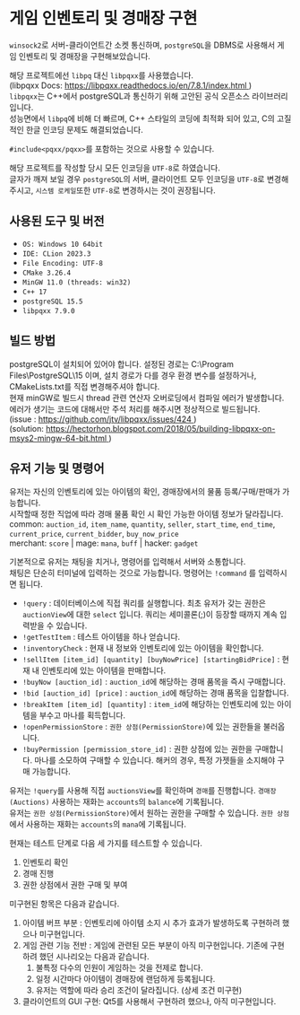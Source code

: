 <meta charset="UTF-8">

# 게임 인벤토리 및 경매장 구현

`winsock2`로 서버-클라이언트간 소켓 통신하며, `postgreSQL`을 DBMS로 사용해서 게임 인벤토리 및 경매장을 구현해보았습니다.

해당 프로젝트에선 `libpq` 대신 `libpqxx`를 사용했습니다.<br>
(libpqxx Docs: [
  https://libpqxx.readthedocs.io/en/7.8.1/index.html
](https://libpqxx.readthedocs.io/en/7.8.1/index.html))<br>
`libpqxx`는 C++에서 postgreSQL과 통신하기 위해 고안된 공식 오픈소스 라이브러리입니다.<br>
성능면에서 `libpq`에 비해 더 빠르며, C++ 스타일의 코딩에 최적화 되어 있고, C의 고질적인 한글 인코딩 문제도 해결되었습니다. 

`#include<pqxx/pqxx>`를 포함하는 것으로 사용할 수 있습니다.<br>

해당 프로젝트를 작성할 당시 모든 인코딩을 `UTF-8`로 하였습니다.<br>
글자가 깨져 보일 경우 `postgreSQL`의 서버, 클라이언트 모두 인코딩을 `UTF-8`로 변경해주시고, `시스템 로케일`또한 `UTF-8`로 변경하시는 것이 권장됩니다.

## 사용된 도구 및 버전

- `OS: Windows 10 64bit`
- `IDE: CLion 2023.3`
- `File Encoding: UTF-8`
- `CMake 3.26.4`
- `MinGW 11.0 (threads: win32)`
- `C++ 17`
- `postgreSQL 15.5`
- `libpqxx 7.9.0`

## 빌드 방법

postgreSQL이 설치되어 있어야 합니다. 설정된 경로는 C:\Program Files\PostgreSQL\15 이며, 설치 경로가 다를 경우 환경 변수를 설정하거나, CMakeLists.txt를 직접 변경해주셔야 합니다. <br>
현재 minGW로 빌드시 thread 관련 연산자 오버로딩에서 컴파일 에러가 발생합니다. 에러가 생기는 코드에 대해서만 주석 처리를 해주시면 정상적으로 빌드됩니다.<br>
(issue : [
  https://github.com/jtv/libpqxx/issues/424
](https://github.com/jtv/libpqxx/issues/424)) <br>
(solution: [
  https://hectorhon.blogspot.com/2018/05/building-libpqxx-on-msys2-mingw-64-bit.html
](https://hectorhon.blogspot.com/2018/05/building-libpqxx-on-msys2-mingw-64-bit.html))<br>


## 유저 기능 및 명령어

유저는 자신의 인벤토리에 있는 아이템의 확인, 경매장에서의 물품 등록/구매/판매가 가능합니다.<br>
시작할때 정한 직업에 따라 경매 물품 확인 시 확인 가능한 아이템 정보가 달라집니다.<br>
common: `auction_id`, `item_name`, `quantity`, `seller`, `start_time`, `end_time`, `current_price`, `current_bidder`, `buy_now_price`<br>
merchant: `score` | mage: `mana`, `buff` | hacker: `gadget`<br>

기본적으로 유저는 채팅을 치거나, 명령어를 입력해서 서버와 소통합니다.<br>
채팅은 단순히 터미널에 입력하는 것으로 가능합니다. 명령어는 `!command` 를 입력하시면 됩니다.

- `!query` : 데이터베이스에 직접 쿼리를 실행합니다. 최초 유저가 갖는 권한은 `auctionView`에 대한 `select` 입니다. 쿼리는 세미콜론(;)이 등장할 때까지 계속 입력받을 수 있습니다.
- `!getTestItem` : 테스트 아이템을 하나 얻습니다.
- `!inventoryCheck` : 현재 내 정보와 인벤토리에 있는 아이템을 확인합니다.
- `!sellItem [item_id] [quantity] [buyNowPrice] [startingBidPrice]` : 현재 내 인벤토리에 있는 아이템을 판매합니다.
- `!buyNow [auction_id]` : `auction_id`에 해당하는 경매 품목을 즉시 구매합니다.
- `!bid [auction_id] [price]` : `auction_id`에 해당하는 경매 품목을 입찰합니다.
- `!breakItem [item_id] [quantity]` : `item_id`에 해당하는 인벤토리에 있는 아이템을 부수고 마나를 획득합니다.
- `!openPermissionStore` : `권한 상점(PermissionStore)`에 있는 권한들을 불러옵니다.
- `!buyPermission [permission_store_id]` : 권한 상점에 있는 권한을 구매합니다. 마나를 소모하여 구매할 수 있습니다. 해커의 경우, 특정 가젯들을 소지해야 구매 가능합니다.

유저는 `!query`를 사용해 직접 `auctionsView`를 확인하며 `경매`를 진행합니다. `경매장(Auctions)` 사용하는 재화는 `accounts`의 `balance`에 기록됩니다. <br>
유저는 `권한 상점(PermissionStore)`에서 원하는 권한을 구매할 수 있습니다. `권한 상점`에서 사용하는 재화는 `accounts`의 `mana`에 기록됩니다.

현재는 테스트 단계로 다음 세 가지를 테스트할 수 있습니다.
1. 인벤토리 확인
2. 경매 진행
3. 권한 상점에서 권한 구매 및 부여

미구현된 항목은 다음과 같습니다.
1. 아이템 버프 부분 : 인벤토리에 아이템 소지 시 추가 효과가 발생하도록 구현하려 했으나 미구현입니다.
2. 게임 관련 기능 전반 : 게임에 관련된 모든 부분이 아직 미구현입니다. 기존에 구현하려 했던 시나리오는 다음과 같습니다.
   1. 불특정 다수의 인원이 게임하는 것을 전제로 합니다.
   2. 일정 시간마다 아이템이 경매장에 랜덤하게 등록됩니다.
   3. 유저는 역할에 따라 승리 조건이 달라집니다. (상세 조건 미구현) 
3. 클라이언트의 GUI 구현: Qt5를 사용해서 구현하려 했으나, 아직 미구현입니다.